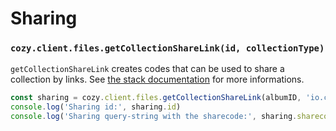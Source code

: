 # Sharing

### `cozy.client.files.getCollectionShareLink(id, collectionType)`

`getCollectionShareLink` creates codes that can be used to share a collection by links. See [the stack documentation](https://docs.cozy.io/en/cozy-stack/sharing/#sharing-by-links) for more informations.

```javascript
const sharing = cozy.client.files.getCollectionShareLink(albumID, 'io.cozy.albums')
console.log('Sharing id:', sharing.id)
console.log('Sharing query-string with the sharecode:', sharing.sharecode)
```

